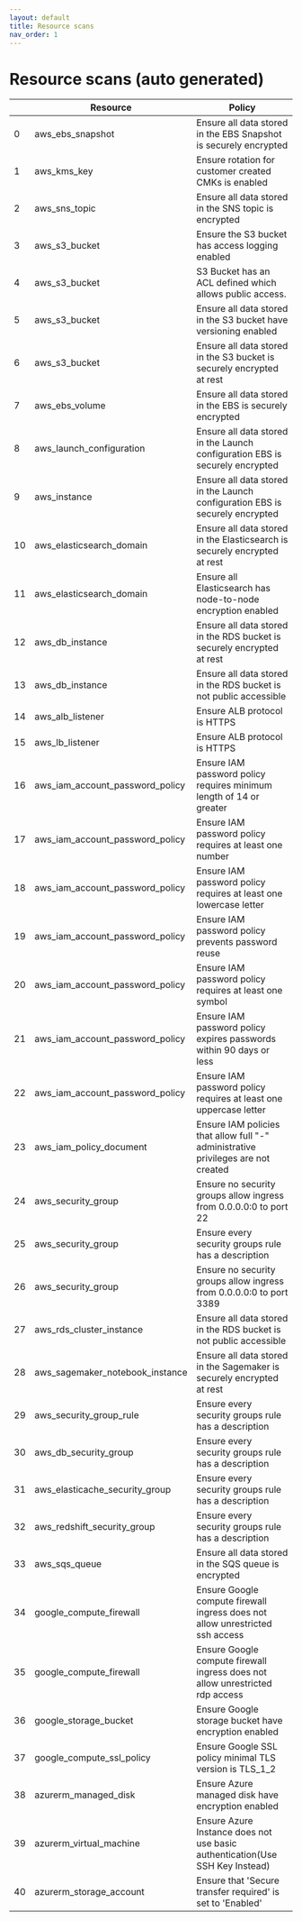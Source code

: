 ```yaml
---
layout: default
title: Resource scans
nav_order: 1
---
```


# Resource scans (auto generated)

|    | Resource                        | Policy                                                                              |
|----|---------------------------------|-------------------------------------------------------------------------------------|
|  0 | aws_ebs_snapshot                | Ensure all data stored in the EBS Snapshot is securely encrypted                    |
|  1 | aws_kms_key                     | Ensure rotation for customer created CMKs is enabled                                |
|  2 | aws_sns_topic                   | Ensure all data stored in the SNS topic is encrypted                                |
|  3 | aws_s3_bucket                   | Ensure the S3 bucket has access logging enabled                                     |
|  4 | aws_s3_bucket                   | S3 Bucket has an ACL defined which allows public access.                            |
|  5 | aws_s3_bucket                   | Ensure all data stored in the S3 bucket have versioning enabled                     |
|  6 | aws_s3_bucket                   | Ensure all data stored in the S3 bucket is securely encrypted at rest               |
|  7 | aws_ebs_volume                  | Ensure all data stored in the EBS is securely encrypted                             |
|  8 | aws_launch_configuration        | Ensure all data stored in the Launch configuration EBS is securely encrypted        |
|  9 | aws_instance                    | Ensure all data stored in the Launch configuration EBS is securely encrypted        |
| 10 | aws_elasticsearch_domain        | Ensure all data stored in the Elasticsearch is securely encrypted at rest           |
| 11 | aws_elasticsearch_domain        | Ensure all Elasticsearch has node-to-node encryption enabled                        |
| 12 | aws_db_instance                 | Ensure all data stored in the RDS bucket is securely encrypted at rest              |
| 13 | aws_db_instance                 | Ensure all data stored in the RDS bucket is not public accessible                   |
| 14 | aws_alb_listener                | Ensure ALB protocol is HTTPS                                                        |
| 15 | aws_lb_listener                 | Ensure ALB protocol is HTTPS                                                        |
| 16 | aws_iam_account_password_policy | Ensure IAM password policy requires minimum length of 14 or greater                 |
| 17 | aws_iam_account_password_policy | Ensure IAM password policy requires at least one number                             |
| 18 | aws_iam_account_password_policy | Ensure IAM password policy requires at least one lowercase letter                   |
| 19 | aws_iam_account_password_policy | Ensure IAM password policy prevents password reuse                                  |
| 20 | aws_iam_account_password_policy | Ensure IAM password policy requires at least one symbol                             |
| 21 | aws_iam_account_password_policy | Ensure IAM password policy expires passwords within 90 days or less                 |
| 22 | aws_iam_account_password_policy | Ensure IAM password policy requires at least one uppercase letter                   |
| 23 | aws_iam_policy_document         | Ensure IAM policies that allow full "*-*" administrative privileges are not created |
| 24 | aws_security_group              | Ensure no security groups allow ingress from 0.0.0.0:0 to port 22                   |
| 25 | aws_security_group              | Ensure every security groups rule has a description                                 |
| 26 | aws_security_group              | Ensure no security groups allow ingress from 0.0.0.0:0 to port 3389                 |
| 27 | aws_rds_cluster_instance        | Ensure all data stored in the RDS bucket is not public accessible                   |
| 28 | aws_sagemaker_notebook_instance | Ensure all data stored in the Sagemaker is securely encrypted at rest               |
| 29 | aws_security_group_rule         | Ensure every security groups rule has a description                                 |
| 30 | aws_db_security_group           | Ensure every security groups rule has a description                                 |
| 31 | aws_elasticache_security_group  | Ensure every security groups rule has a description                                 |
| 32 | aws_redshift_security_group     | Ensure every security groups rule has a description                                 |
| 33 | aws_sqs_queue                   | Ensure all data stored in the SQS queue  is encrypted                               |
| 34 | google_compute_firewall         | Ensure Google compute firewall ingress does not allow unrestricted ssh access       |
| 35 | google_compute_firewall         | Ensure Google compute firewall ingress does not allow unrestricted rdp access       |
| 36 | google_storage_bucket           | Ensure Google storage bucket have encryption enabled                                |
| 37 | google_compute_ssl_policy       | Ensure Google SSL policy minimal TLS version is TLS_1_2                             |
| 38 | azurerm_managed_disk            | Ensure Azure managed disk have encryption enabled                                   |
| 39 | azurerm_virtual_machine         | Ensure Azure Instance does not use basic authentication(Use SSH Key Instead)        |
| 40 | azurerm_storage_account         | Ensure that 'Secure transfer required' is set to 'Enabled'                          |

